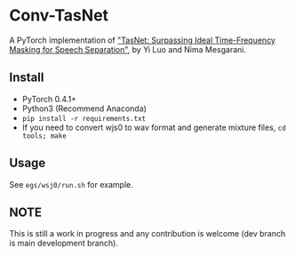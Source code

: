 # Conv-TasNet
A PyTorch implementation of ["TasNet: Surpassing Ideal Time-Frequency Masking for Speech Separation"](https://arxiv.org/abs/1809.07454), by Yi Luo and Nima Mesgarani.

## Install
- PyTorch 0.4.1+
- Python3 (Recommend Anaconda)
- `pip install -r requirements.txt`
- If you need to convert wjs0 to wav format and generate mixture files, `cd tools; make`

## Usage
See `egs/wsj0/run.sh` for example.

## NOTE
This is still a work in progress and any contribution is welcome (dev branch is main development branch).
